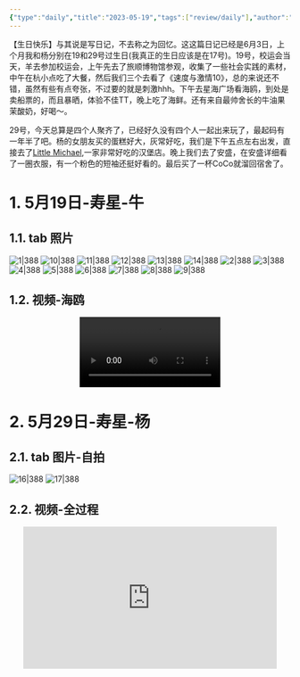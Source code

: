 ```yaml
---
{"type":"daily","title":"2023-05-19","tags":["review/daily"],"author":"codertoro","establish":"2023-05-19T00:00:00","location":"辽宁大连","weather":"晴","dg-publish":true,"permalink":"/Daily/2023/2023-05-19/","dgPassFrontmatter":true,"noteIcon":"","created":"2025-02-23T17:22:12.931+08:00","updated":"2025-03-03T22:20:23.204+08:00"}
---
```


【生日快乐】与其说是写日记，不去称之为回忆。这这篇日记已经是6月3日，上个月我和杨分别在19和29号过生日(我真正的生日应该是在17号)。19号，校运会当天，羊去参加校运会，上午先去了旅顺博物馆参观，收集了一些社会实践的素材，中午在杭小点吃了大餐，然后我们三个去看了《速度与激情10》，总的来说还不错，虽然有些有点夸张，不过要的就是刺激hhh。下午去星海广场看海鸥，到处是卖船票的，而且暴晒，体验不佳TT，晚上吃了海鲜。还有来自最帅舍长的牛油果茉酸奶，好喝～。

29号，今天总算是四个人聚齐了，已经好久没有四个人一起出来玩了，最起码有一年半了吧。杨的女朋友买的蛋糕好大，灰常好吃，我们是下午五点左右出发，直接去了[Little Michael](https://surl.amap.com/9nUN6bQ4Q5),一家非常好吃的汉堡店。晚上我们去了安盛，在安盛详细看了一圈衣服，有一个粉色的短袖还挺好看的。最后买了一杯CoCo就溜回宿舍了。

# 1. 5月19日-寿星-牛 
## 1.1. tab 照片
![1|388](https://img.codertoro.top/Bucket/img/daily/2023/05/0519/1-230519-寿星-牛-生日快乐.jpg)
![10|388](https://img.codertoro.top/Bucket/img/daily/2023/05/0519/10-230519-寿星-牛-生日快乐.jpg)
![11|388](https://img.codertoro.top/Bucket/img/daily/2023/05/0519/11-230519-寿星-牛-生日快乐.jpg)
![12|388](https://img.codertoro.top/Bucket/img/daily/2023/05/0519/12-230519-寿星-牛-生日快乐.jpg)
![13|388](https://img.codertoro.top/Bucket/img/daily/2023/05/0519/13-230519-寿星-牛-生日快乐.jpg)
![14|388](https://img.codertoro.top/Bucket/img/daily/2023/05/0519/14-230519-寿星-牛-生日快乐.jpg)
![2|388](https://img.codertoro.top/Bucket/img/daily/2023/05/0519/2-230519-寿星-牛-生日快乐.jpg)
![3|388](https://img.codertoro.top/Bucket/img/daily/2023/05/0519/3-230519-寿星-牛-生日快乐.jpg)
![4|388](https://img.codertoro.top/Bucket/img/daily/2023/05/0519/4-230519-寿星-牛-生日快乐.jpg)
![5|388](https://img.codertoro.top/Bucket/img/daily/2023/05/0519/5-230519-寿星-牛-生日快乐.jpg)
![6|388](https://img.codertoro.top/Bucket/img/daily/2023/05/0519/6-230519-寿星-牛-生日快乐.jpg)
![7|388](https://img.codertoro.top/Bucket/img/daily/2023/05/0519/7-230519-寿星-牛-生日快乐.jpg)
![8|388](https://img.codertoro.top/Bucket/img/daily/2023/05/0519/8-230519-寿星-牛-生日快乐.jpg)
![9|388](https://img.codertoro.top/Bucket/img/daily/2023/05/0519/9-230519-寿星-牛-生日快乐.jpg)
## 1.2. 视频-海鸥 
<video style="width: 50%; max-width: 600px; height: auto; display: block; margin: auto;" controls playsinline>
  <source src="https://img.codertoro.top/Bucket/img/daily/2023/05/0519/15-230519-寿星-牛-生日快乐.mp4">
</video>

# 2. 5月29日-寿星-杨
## 2.1. tab 图片-自拍 

![16|388](https://img.codertoro.top/Bucket/img/daily/2023/05/0519/16-230529-%E5%AF%BF%E6%98%9F-%E6%9D%A8-%E7%94%9F%E6%97%A5%E5%BF%AB%E4%B9%90.jpg)
![17|388](https://img.codertoro.top/Bucket/img/daily/2023/05/0519/17-230529-%E5%AF%BF%E6%98%9F-%E6%9D%A8-%E7%94%9F%E6%97%A5%E5%BF%AB%E4%B9%90.jpg)
## 2.2. 视频-全过程 
<div style="width: 90%; margin: 0 auto; position: relative; aspect-ratio: 16 / 9; background: black;"> 
<iframe style="position: absolute; top: 0; left: 0; width: 100%; height: 100%; object-fit: contain;" 
src="https://player.youku.com/embed/XNTk2NzkzNzc1Ng==" 
scrolling="no" 
frameborder="0" 
allowfullscreen="true" 
title="视频-全过程 "> 
</iframe>
</div>

